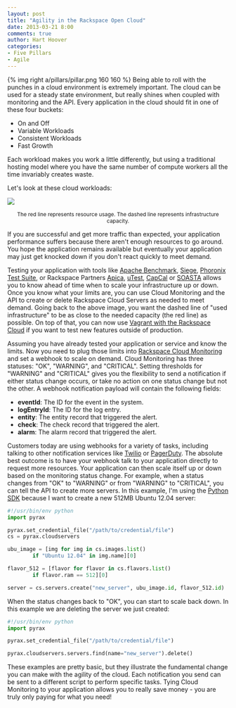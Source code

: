 ```yaml
---
layout: post
title: "Agility in the Rackspace Open Cloud"
date: 2013-03-21 8:00
comments: true
author: Hart Hoover
categories: 
- Five Pillars
- Agile
---
```

{% img right a/pillars/pillar.png 160 160 %}
Being able to roll with the punches in a cloud environment is extremely important. The cloud can be used for a steady state environment, but really shines when coupled with monitoring and the API. Every application in the cloud should fit in one of these four buckets:

* On and Off
* Variable Workloads
* Consistent Workloads
* Fast Growth

Each workload makes you work a little differently, but using a traditional hosting model where you have the same number of compute workers all the time invariably creates waste.<!--More-->

Let's look at these cloud workloads:

![](a/2013-03-19-agility/workloads.png)
<p style="text-align: center; font-size: 85%">The red line represents resource usage. The dashed line represents infrastructure capacity.</p>

If you are successful and get more traffic than expected, your application performance suffers because there aren't enough resources to go around. You hope the application remains available but eventually your application may just get knocked down if you don't react quickly to meet demand.

Testing your application with tools like [Apache Benchmark](http://httpd.apache.org/docs/2.2/programs/ab.html), [Siege](http://www.joedog.org/siege-home/), [Phoronix Test Suite](http://www.phoronix-test-suite.com/), or Rackspace Partners [Apica](https://cloudtools.rackspace.com/apps/207?83788518), [uTest](https://cloudtools.rackspace.com/apps/331?184173348), [CapCal](https://cloudtools.rackspace.com/apps/409?305456795) or [SOASTA](https://cloudtools.rackspace.com/apps/381?539947565) allows you to know ahead of time when to scale your infrastructure up or down. Once you know what your limits are, you can use Cloud Monitoring and the API to create or delete Rackspace Cloud Servers as needed to meet demand. Going back to the above image, you want the dashed line of "used infrastructure" to be as close to the needed capacity (the red line) as possible. On top of that, you can now use [Vagrant with the Rackspace Cloud](http://devops.rackspace.com/vagrant-now-supports-rackspace-open-cloud.html) if you want to test new features outside of production.

Assuming you have already tested your application or service and know the limits. Now you need to plug those limits into [Rackspace Cloud Monitoring](http://www.rackspace.com/cloud/monitoring/) and set a webhook to scale on demand. Cloud Monitoring has three statuses: "OK", "WARNING", and "CRITICAL". Setting thresholds for "WARNING" and "CRITICAL" gives you the flexibility to send a notification if either status change occurs, or take no action on one status change but not the other. A webhook notification payload will contain the following fields:

* **eventId**: The ID for the event in the system.
* **logEntryId**: The ID for the log entry.
* **entity**: The entity record that triggered the alert.
* **check**: The check record that triggered the alert.
* **alarm**: The alarm record that triggered the alert.

Customers today are using webhooks for a variety of tasks, including talking to other notification services like [Twilio](http://www.twilio.com/) or [PagerDuty](http://www.pagerduty.com/). The absolute best outcome is to have your webhook talk to your application directly to request more resources. Your application can then scale itself up or down based on the monitoring status change. For example, when a status changes from "OK" to "WARNING" or from "WARNING" to "CRITICAL", you can tell the API to create more servers. In this example, I'm using the [Python SDK](https://github.com/rackspace/pyrax) because I want to create a new 512MB Ubuntu 12.04 server:

```python
#!/usr/bin/env python
import pyrax

pyrax.set_credential_file("/path/to/credential/file")
cs = pyrax.cloudservers

ubu_image = [img for img in cs.images.list()
        if "Ubuntu 12.04" in img.name][0]

flavor_512 = [flavor for flavor in cs.flavors.list()
        if flavor.ram == 512][0]

server = cs.servers.create("new_server", ubu_image.id, flavor_512.id)
```

When the status changes back to "OK", you can start to scale back down. In this example we are deleting the server we just created:

```python
#!/usr/bin/env python
import pyrax

pyrax.set_credential_file("/path/to/credential/file")

pyrax.cloudservers.servers.find(name="new_server").delete()
```

These examples are pretty basic, but they illustrate the fundamental change you can make with the agility of the cloud. Each notification you send can be sent to a different script to perform specific tasks. Tying Cloud Monitoring to your application allows you to really save money - you are truly only paying for what you need!
